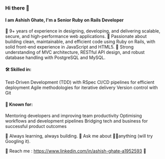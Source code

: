 ### Hi there 👋
#### I am Ashish Ghate, I'm a Senior Ruby on Rails Developer

💼 9+ years of experience in designing, developing, and delivering scalable, secure, and high-performance web applications.
💎 Passionate about building clean, maintainable, and efficient code using Ruby on Rails, with solid front-end experience in JavaScript and HTML5.
🧩 Strong understanding of MVC architecture, RESTful API design, and robust database handling with PostgreSQL and MySQL.

#### 🛠️ Skilled in:
Test-Driven Development (TDD) with RSpec
CI/CD pipelines for efficient deployment
Agile methodologies for iterative delivery
Version control with Git

#### 👥 Known for:
Mentoring developers and improving team productivity
Optimising workflows and development pipelines
Bridging tech and business for successful product outcomes

🚀 Always learning, always building.
💬 Ask me about 🤷‍♂️anything (will try Googling it).

🤝 Reach me : https://www.linkedin.com/in/ashish-ghate-a1952593 🤜

<!--
**ashishghate90/ashishghate90** is a ✨ _special_ ✨ repository because its `README.md` (this file) appears on your GitHub profile.

Here are some ideas to get you started:

- 🔭 I’m currently working on ...
- 🌱 I’m currently learning ...
- 👯 I’m looking to collaborate on ...
- 🤔 I’m looking for help with ...
- 💬 Ask me about ...
- 📫 How to reach me: ...
- 😄 Pronouns: ...
- ⚡ Fun fact: ...
-->
